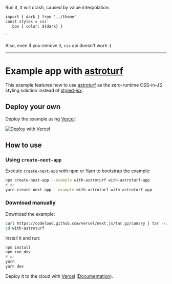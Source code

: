 
Run it, it will crash, caused by value interpolation:
```jshttps://github.com/opudalo/next-astroturf/blob/master/README.md
import { dark } from '../theme'
const styles = css`
  .box { color: ${dark} }

`
```
Also, even if you remove it, `css` api doesn't work :(

-------



# Example app with [astroturf](https://github.com/4Catalyzer/astroturf)

This example features how to use [astroturf](https://github.com/4Catalyzer/astroturf) as the zero-runtime CSS-in-JS styling solution instead of [styled-jsx](https://github.com/zeit/styled-jsx).

## Deploy your own

Deploy the example using [Vercel](https://vercel.com):

[![Deploy with Vercel](https://vercel.com/button)](https://vercel.com/import/project?template=https://github.com/vercel/next.js/tree/canary/examples/with-astroturf)

## How to use

### Using `create-next-app`

Execute [`create-next-app`](https://github.com/vercel/next.js/tree/canary/packages/create-next-app) with [npm](https://docs.npmjs.com/cli/init) or [Yarn](https://yarnpkg.com/lang/en/docs/cli/create/) to bootstrap the example:

```bash
npx create-next-app --example with-astroturf with-astroturf-app
# or
yarn create next-app --example with-astroturf with-astroturf-app
```

### Download manually

Download the example:

```bash
curl https://codeload.github.com/vercel/next.js/tar.gz/canary | tar -xz --strip=2 next.js-canary/examples/with-astroturf
cd with-astroturf
```

Install it and run:

```bash
npm install
npm run dev
# or
yarn
yarn dev
```

Deploy it to the cloud with [Vercel](https://vercel.com/import?filter=next.js&utm_source=github&utm_medium=readme&utm_campaign=next-example) ([Documentation](https://nextjs.org/docs/deployment)).
